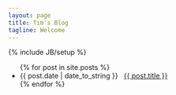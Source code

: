 ```yaml
---
layout: page
title: Tim's Blog
tagline: Welcome
---
```

{% include JB/setup %}

<ul class="list-group">
  {% for post in site.posts %}
    <li class="list-group-item"><span class="pub-time">{{ post.date | date_to_string }}</span> &nbsp; <a href="{{ BASE_PATH }}{{ post.url }}">{{ post.title }}</a></li>
  {% endfor %}
</ul>



